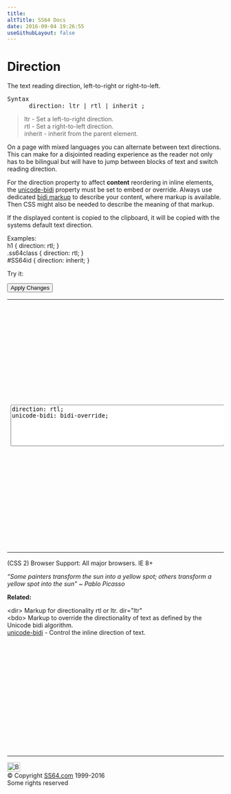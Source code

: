 ```yaml
---
title:
altTitle: SS64 Docs
date: 2016-09-04 19:26:55
useGithubLayout: false
---
```

<!-- #BeginLibraryItem "/Library/head_css.lbi" --><!-- #EndLibraryItem --><h1>Direction</h1>
<p>The text reading direction, left-to-right or right-to-left.</p>
<pre>Syntax
      direction: ltr | rtl | inherit ;</pre>
<blockquote>
<p><span class="code">ltr</span> - Set a left-to-right direction.<br>
<span class="code">rtl</span> - Set a right-to-left direction.<br>
<span class="code">inherit</span> - inherit from the parent element.</p>
</blockquote>
<p> On a page with mixed languages you can alternate between text directions. This can make for a disjointed reading experience as the reader not only has to be bilingual but will have to jump between blocks of text and switch reading direction.</p>
<p>For the direction property to affect <b>content</b> reordering in inline elements, the <a href="unicode-bidi.html">unicode-bidi</a> property must be set to embed or override. Always use dedicated <a href="http://www.w3.org/International/questions/qa-bidi-css-markup">bidi markup</a> to describe your content, where markup is available. Then CSS might also be needed to describe the meaning of that markup.</p>
<p>If the displayed content is copied to the clipboard, it will be copied with the systems default text direction.</p>
<p>Examples:<br>
  <span class="code">h1 { direction: rtl;  }<br>
    .ss64class { direction: rtl; }</span><br>
    <span class="code">#SS64id { direction: inherit;  }</span>    <br>
</p>
<p>Try it:</p><input type="button" onclick="ApplyStyle()" value="Apply Changes">
<table>
  <tbody><tr>
    <td><textarea name="tryit" id="trycode" cols="60" rows="6" onfocus="this.style.background='#fff';" onblur="this.style.background='#eee';" tabindex="1">direction: rtl;
unicode-bidi: bidi-override;
</textarea></td>
    <td><div id="tryresult">Roman text is normally displayed in a left to right direction. <span lang="ar-iq" dir="rtl">وصغار موسكو المتّبعة لمّ ثم, وأزيز لإعلان دحر عل. به، وإيطالي التقليدية هو, مع جُل وبداية بالجانب. ان الدّفاع المتاخمة كان. عل بقصف بالحرب وهولندا، يتم.</span> This is not always the case for foreign languages.
</div></td>
  </tr>
</tbody></table>
<p>(CSS 2) Browser Support:  All major browsers. IE 8+</p>
<p class="quote"><i>“Some painters transform the sun into a yellow spot; others transform a yellow spot into the sun” ~ Pablo Picasso</i></p><p><b>Related:</b></p>
<p><span class="code">&lt;dir&gt;</span> Markup for directionality <span class="code">rtl</span> or <span class="code">ltr</span>. <span class="code">dir="ltr"</span><br>
<span class="code">&lt;bdo&gt;</span> Markup to override the directionality of text as defined by the Unicode bidi algorithm.<br>
<a href="unicode-bidi.html">unicode-bidi</a> - Control the inline direction of text.</p><!-- #BeginLibraryItem "/Library/foot_css.lbi" --><p><script async="" src="//pagead2.googlesyndication.com/pagead/js/adsbygoogle.js"></script>
<!-- CSS -->
<ins class="adsbygoogle" style="display:inline-block;width:300px;height:250px" data-ad-client="ca-pub-6140977852749469" data-ad-slot="2739097502"></ins>
<script>
(adsbygoogle = window.adsbygoogle || []).push({});
</script></p>
<hr>
<div id="bl" class="footer"><a href="#"><img src="../images/top.png" width="30" height="22" alt="Back to the Top"></a></div>
<div id="br" class="footer, tagline">© Copyright <a href="http://ss64.com/">SS64.com</a> 1999-2016<br>
Some rights reserved</div><!-- #EndLibraryItem -->

